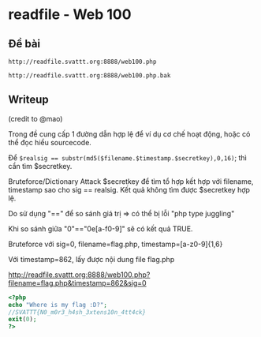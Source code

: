 # readfile - Web 100
## Đề bài
```
http://readfile.svattt.org:8888/web100.php

http://readfile.svattt.org:8888/web100.php.bak
```
## Writeup
(credit to @mao)

Trong đề cung cấp 1 đường dẫn hợp lệ để ví dụ cơ chế hoạt động, hoặc có thể đọc hiểu sourcecode.

Để `$realsig == substr(md5($filename.$timestamp.$secretkey),0,16)`; thì cần tìm $secretkey.

Bruteforce/Dictionary Attack $secretkey để tìm tổ hợp kết hợp với filename, timestamp sao cho sig == realsig. Kết quả không tìm được $secretkey hợp lệ.

Do sử dụng "==" để so sánh giá trị => có thể bị lỗi "php type juggling"

Khi so sánh giữa "0"=="0e[a-f0-9]" sẽ có kết quả TRUE.

Bruteforce với sig=0, filename=flag.php, timestamp=[a-z0-9]{1,6}

Với timestamp=862, lấy được nội dung file flag.php

http://readfile.svattt.org:8888/web100.php?filename=flag.php&timestamp=862&sig=0

```php
<?php
echo "Where is my flag :D?";
//SVATTT{N0_m0r3_h4sh_3xtens10n_4tt4ck}
exit(0);
?>
```